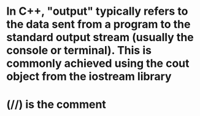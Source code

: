 # In C++, "output" typically refers to the data sent from a program to the standard output stream (usually the console or terminal). This is commonly achieved using the cout object from the iostream library
# (//) is the comment 